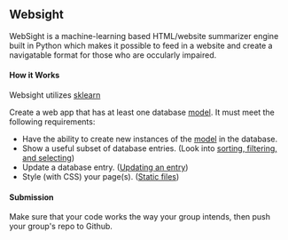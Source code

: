 ## Websight

WebSight is a machine-learning based HTML/website summarizer engine built in Python which makes it possible to feed in a website and create a navigatable format for those who are occularly impaired. 


#### How it Works

Websight utilizes [sklearn](http://scikit-learn.org/stable/.html)


Create a web app that has at least one database [model](http://mongoosejs.com/docs/models.html). It must meet the following requirements:
 - Have the ability to create new instances of the [model](http://mongoosejs.com/docs/models.html) in the database.
 - Show a useful subset of database entries. (Look into [sorting, filtering, and selecting](http://mongoosejs.com/docs/queries.html))
 - Update a database entry. ([Updating an entry](http://mongoosejs.com/docs/documents.html))
 - Style (with CSS) your page(s). ([Static files](https://expressjs.com/en/starter/static-files.html))

#### Submission

Make sure that your code works the way your group intends, then push your group's repo to Github.
